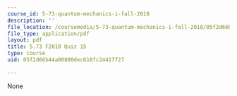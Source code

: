 ```yaml
---
course_id: 5-73-quantum-mechanics-i-fall-2018
description: ''
file_location: /coursemedia/5-73-quantum-mechanics-i-fall-2018/05f2d66b44a00800dec610fc24417727_MIT5_73F18_quiz15.pdf
file_type: application/pdf
layout: pdf
title: 5.73 F2018 Quiz 15
type: course
uid: 05f2d66b44a00800dec610fc24417727

---
```

None